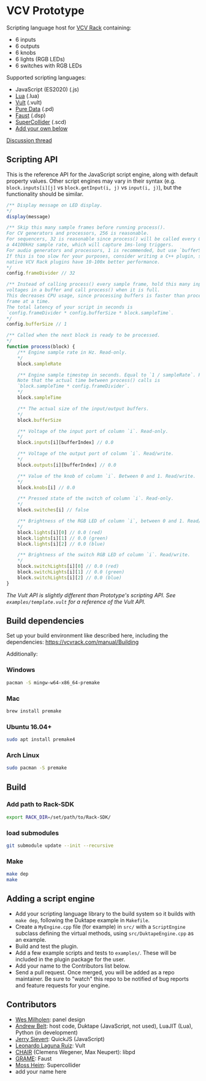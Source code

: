 # VCV Prototype

Scripting language host for [VCV Rack](https://vcvrack.com/) containing:
- 6 inputs
- 6 outputs
- 6 knobs
- 6 lights (RGB LEDs)
- 6 switches with RGB LEDs

Supported scripting languages:
- JavaScript (ES2020) (.js)
- [Lua](https://www.lua.org/) (.lua)
- [Vult](https://github.com/modlfo/vult) (.vult)
- [Pure Data](https://puredata.info) (.pd)
- [Faust](https://faust.grame.fr) (.dsp)
- [SuperCollider](https://supercollider.github.io) (.scd)
- [Add your own below](#adding-a-script-engine)

[Discussion thread](https://community.vcvrack.com/t/vcv-prototype/3271)

## Scripting API

This is the reference API for the JavaScript script engine, along with default property values.
Other script engines may vary in their syntax (e.g. `block.inputs[i][j]` vs `block.getInput(i, j)` vs `input(i, j)`), but the functionality should be similar.

```js
/** Display message on LED display.
*/
display(message)

/** Skip this many sample frames before running process().
For CV generators and processors, 256 is reasonable.
For sequencers, 32 is reasonable since process() will be called every 0.7ms with
a 44100kHz sample rate, which will capture 1ms-long triggers.
For audio generators and processors, 1 is recommended, but use `bufferSize` below.
If this is too slow for your purposes, consider writing a C++ plugin, since
native VCV Rack plugins have 10-100x better performance.
*/
config.frameDivider // 32

/** Instead of calling process() every sample frame, hold this many input/output
voltages in a buffer and call process() when it is full.
This decreases CPU usage, since processing buffers is faster than processing one
frame at a time.
The total latency of your script in seconds is
`config.frameDivider * config.bufferSize * block.sampleTime`.
*/
config.bufferSize // 1

/** Called when the next block is ready to be processed.
*/
function process(block) {
	/** Engine sample rate in Hz. Read-only.
	*/
	block.sampleRate

	/** Engine sample timestep in seconds. Equal to `1 / sampleRate`. Read-only.
	Note that the actual time between process() calls is
	`block.sampleTime * config.frameDivider`.
	*/
	block.sampleTime

	/** The actual size of the input/output buffers.
	*/
	block.bufferSize

	/** Voltage of the input port of column `i`. Read-only.
	*/
	block.inputs[i][bufferIndex] // 0.0

	/** Voltage of the output port of column `i`. Read/write.
	*/
	block.outputs[i][bufferIndex] // 0.0

	/** Value of the knob of column `i`. Between 0 and 1. Read/write.
	*/
	block.knobs[i] // 0.0

	/** Pressed state of the switch of column `i`. Read-only.
	*/
	block.switches[i] // false

	/** Brightness of the RGB LED of column `i`, between 0 and 1. Read/write.
	*/
	block.lights[i][0] // 0.0 (red)
	block.lights[i][1] // 0.0 (green)
	block.lights[i][2] // 0.0 (blue)

	/** Brightness of the switch RGB LED of column `i`. Read/write.
	*/
	block.switchLights[i][0] // 0.0 (red)
	block.switchLights[i][1] // 0.0 (green)
	block.switchLights[i][2] // 0.0 (blue)
}
```

*The Vult API is slightly different than Prototype's scripting API.
See `examples/template.vult` for a reference of the Vult API.*

## Build dependencies

Set up your build environment like described here, including the dependencies: https://vcvrack.com/manual/Building

Additionally:

### Windows
```bash
pacman -S mingw-w64-x86_64-premake
```

### Mac
```bash
brew install premake
```

### Ubuntu 16.04+
```bash
sudo apt install premake4
```

### Arch Linux
```bash
sudo pacman -S premake
```

## Build
### Add path to Rack-SDK
```bash
export RACK_DIR=/set/path/to/Rack-SDK/
```

### load submodules
```bash
git submodule update --init --recursive
```

### Make
```bash
make dep
make
```

## Adding a script engine

- Add your scripting language library to the build system so it builds with `make dep`, following the Duktape example in `Makefile`.
- Create a `MyEngine.cpp` file (for example) in `src/` with a `ScriptEngine` subclass defining the virtual methods, using `src/DuktapeEngine.cpp` as an example.
- Build and test the plugin.
- Add a few example scripts and tests to `examples/`. These will be included in the plugin package for the user.
- Add your name to the Contributors list below.
- Send a pull request. Once merged, you will be added as a repo maintainer. Be sure to "watch" this repo to be notified of bug reports and feature requests for your engine.

## Contributors

- [Wes Milholen](https://grayscale.info/): panel design
- [Andrew Belt](https://github.com/AndrewBelt): host code, Duktape (JavaScript, not used), LuaJIT (Lua), Python (in development)
- [Jerry Sievert](https://github.com/JerrySievert): QuickJS (JavaScript)
- [Leonardo Laguna Ruiz](https://github.com/modlfo): Vult
- [CHAIR](https://chair.audio) (Clemens Wegener, Max Neupert): libpd
- [GRAME](https://github.com/grame-cncm): Faust
- [Moss Heim](https://github.com/mossheim): Supercollider
- add your name here
